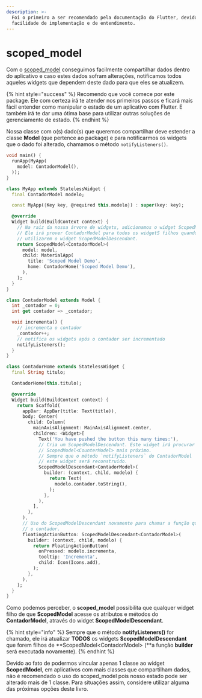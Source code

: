 ```yaml
---
description: >-
  Foi o primeiro a ser recomendado pela documentação do Flutter, devido à sua
  facilidade de implementação e de entendimento.
---
```


# scoped\_model

Com o [scoped\_model](https://pub.dev/packages/scoped_model) conseguimos facilmente compartilhar dados dentro do aplicativo e caso estes dados sofram alterações, notificamos todos aqueles widgets que dependem deste dado para que eles se atualizem.

{% hint style="success" %}
Recomendo que você comece por este package. Ele com certeza irá te atender nos primeiros passos e ficará mais fácil entender como manipular o estado de um aplicativo com Flutter. E também irá te dar uma ótima base para utilizar outras soluções de gerenciamento de estado.
{% endhint %}

Nossa classe com o\(s\) dado\(s\) que queremos compartilhar deve estender a classe **Model** \(que pertence ao package\) e para notificarmos os widgets que o dado foi alterado, chamamos o método `notifyListeners()`.

```dart
void main() {
  runApp(MyApp(
    model: ContadorModel(),
  ));
}

class MyApp extends StatelessWidget {
  final ContadorModel modelo;

  const MyApp({Key key, @required this.modelo}) : super(key: key);

  @override
  Widget build(BuildContext context) {
    // Na raiz da nossa árvore de widgets, adicionamos o widget ScopedModel.  
    // Ele irá prover ContadorModel para todos os widgetS filhos quando quando 
    // utilizarem o widget ScopedModelDescendant.
    return ScopedModel<ContadorModel>(
      model: model,
      child: MaterialApp(
        title: 'Scoped Model Demo',
        home: ContadorHome('Scoped Model Demo'),
      ),
    );
  }
}

class ContadorModel extends Model {
  int _contador = 0;
  int get contador => _contador;

  void incrementa() {
    // incrementa o contador
    _contador++;
    // notifica os widgets após o contador ser incrementado
    notifyListeners();
  }
}

class ContadorHome extends StatelessWidget {
  final String titulo;

  ContadorHome(this.titulo);

  @override
  Widget build(BuildContext context) {
    return Scaffold(
      appBar: AppBar(title: Text(title)),
      body: Center(
        child: Column(
          mainAxisAlignment: MainAxisAlignment.center,
          children: <Widget>[
            Text('You have pushed the button this many times:'),
            // Cria um ScopedModelDescendant. Este widget irá procurar pelo
            // ScopedModel<CounterModel> mais próximo. 
            // Sempre que o método `notifyListeners` do ContadorModel  for chamado
            // este widget será reconstruído.
            ScopedModelDescendant<ContadorModel>(
              builder: (context, child, modelo) {
                return Text(
                  modelo.contador.toString(),
                );
              },
            ),
          ],
        ),
      ),
      // Uso do ScopedModelDescendant novamente para chamar a função que incrementa
      // o contador.
      floatingActionButton: ScopedModelDescendant<ContadorModel>(
        builder: (context, child, modelo) {
          return FloatingActionButton(
            onPressed: modelo.incrementa, 
            tooltip: 'Incrementa',
            child: Icon(Icons.add),
          );
        },
      ),
    );
  }
}
```

Como podemos perceber, o **scoped\_model** possibilita que qualquer widget filho de que **ScopedModel** acesse os atributos e métodos do **ContadorModel**, através do widget **ScopedModelDescendant**.

{% hint style="info" %}
Sempre que o método **notifyListeners\(\)** for chamado, ele irá atualizar **TODOS** os widgets **ScopedModelDescendant** que forem filhos de **ScopedModel&lt;ContadorModel&gt; \(**a função  **builder** será executada novamente\).
{% endhint %}

Devido ao fato de podermos vincular apenas 1 classe ao widget **ScopedModel**, em aplicativos com mais classes que compartilham dados, não é recomendado o uso do scoped\_model pois nosso estado pode ser alterado mais de 1 classe. Para situações assim, considere utilizar alguma das próximas opções deste livro.

